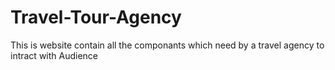 # Travel-Tour-Agency
This is website contain all the componants which need by a travel agency to intract with Audience
